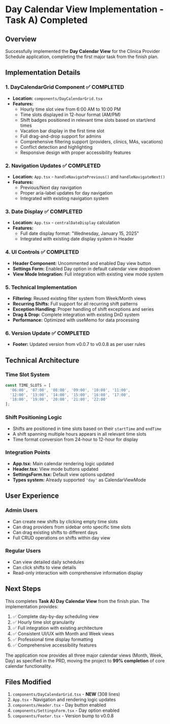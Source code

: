 # Day Calendar View Implementation - Task A) Completed

## Overview
Successfully implemented the **Day Calendar View** for the Clinica Provider Schedule application, completing the first major task from the finish plan.

## Implementation Details

### 1. **DayCalendarGrid Component** ✅ COMPLETED
- **Location:** `components/DayCalendarGrid.tsx`
- **Features:**
  - Hourly time slot view from 6:00 AM to 10:00 PM
  - Time slots displayed in 12-hour format (AM/PM)
  - Shift badges positioned in relevant time slots based on start/end times
  - Vacation bar display in the first time slot
  - Full drag-and-drop support for admins
  - Comprehensive filtering support (providers, clinics, MAs, vacations)
  - Conflict detection and highlighting
  - Responsive design with proper accessibility features

### 2. **Navigation Updates** ✅ COMPLETED
- **Location:** `App.tsx` - `handleNavigatePrevious()` and `handleNavigateNext()`
- **Features:**
  - Previous/Next day navigation 
  - Proper aria-label updates for day navigation
  - Integrated with existing navigation system

### 3. **Date Display** ✅ COMPLETED
- **Location:** `App.tsx` - `centralDateDisplay` calculation
- **Features:**
  - Full date display format: "Wednesday, January 15, 2025"
  - Integrated with existing date display system in Header

### 4. **UI Controls** ✅ COMPLETED
- **Header Component:** Uncommented and enabled Day view button
- **Settings Form:** Enabled Day option in default calendar view dropdown
- **View Mode Integration:** Full integration with existing view mode system

### 5. **Technical Implementation**
- **Filtering:** Reused existing filter system from Week/Month views
- **Recurring Shifts:** Full support for all recurring shift patterns
- **Exception Handling:** Proper handling of shift exceptions and series
- **Drag & Drop:** Complete integration with existing DnD system
- **Performance:** Optimized with useMemo for data processing

### 6. **Version Update** ✅ COMPLETED
- **Footer:** Updated version from v0.0.7 to v0.0.8 as per user rules

## Technical Architecture

### Time Slot System
```typescript
const TIME_SLOTS = [
  '06:00', '07:00', '08:00', '09:00', '10:00', '11:00',
  '12:00', '13:00', '14:00', '15:00', '16:00', '17:00',
  '18:00', '19:00', '20:00', '21:00', '22:00'
];
```

### Shift Positioning Logic
- Shifts are positioned in time slots based on their `startTime` and `endTime`
- A shift spanning multiple hours appears in all relevant time slots
- Time format conversion from 24-hour to 12-hour for display

### Integration Points
- **App.tsx:** Main calendar rendering logic updated
- **Header.tsx:** View mode buttons updated
- **SettingsForm.tsx:** Default view options updated
- **Types system:** Already supported `'day'` as CalendarViewMode

## User Experience

### Admin Users
- Can create new shifts by clicking empty time slots
- Can drag providers from sidebar onto specific time slots
- Can drag existing shifts to different days
- Full CRUD operations on shifts within day view

### Regular Users
- Can view detailed daily schedules
- Can click shifts to view details
- Read-only interaction with comprehensive information display

## Next Steps
This completes **Task A) Day Calendar View** from the finish plan. The implementation provides:

1. ✅ Complete day-by-day scheduling view
2. ✅ Hourly time slot granularity
3. ✅ Full integration with existing architecture
4. ✅ Consistent UI/UX with Month and Week views
5. ✅ Professional time display formatting
6. ✅ Comprehensive accessibility features

The application now provides all three major calendar views (Month, Week, Day) as specified in the PRD, moving the project to **99% completion** of core calendar functionality.

## Files Modified
1. `components/DayCalendarGrid.tsx` - **NEW** (308 lines)
2. `App.tsx` - Navigation and rendering logic updates
3. `components/Header.tsx` - Day button enabled
4. `components/SettingsForm.tsx` - Day option enabled  
5. `components/Footer.tsx` - Version bump to v0.0.8 